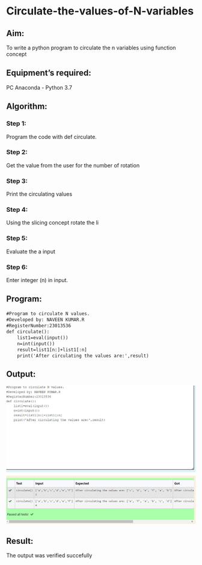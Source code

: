 # Circulate-the-values-of-N-variables
## Aim:
To write a python program to circulate the n variables using function concept
## Equipment’s required:
PC
Anaconda - Python 3.7
## Algorithm: 
### Step 1: 
Program the code with def circulate.
### Step 2: 
Get the value from the user for the number of rotation
### Step 3: 
Print the circulating values
### Step 4: 
Using the slicing concept rotate the li
### Step 5: 
Evaluate the a input
### Step 6: 
Enter integer (n) in input.

## Program:
```
#Program to circulate N values.
#Developed by: NAVEEN KUMAR.R
#RegisterNumber:23013536
def circulate():
    list1=eval(input())
    n=int(input())
    result=list1[n:]+list1[:n]
    print('After circulating the values are:',result)
```
## Output:
![Alt text](<Screenshot 2023-11-19 114747.png>)
## Result:
The output was verified succefully
